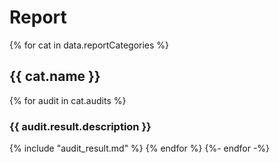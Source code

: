 # Report

{% for cat in data.reportCategories %}
## {{ cat.name }}
{% for audit in cat.audits %}
### {{ audit.result.description }}

{% include "audit_result.md" %}
{% endfor %}
{%- endfor -%}
